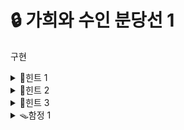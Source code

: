 # 🔒 가희와 수인 분당선 1
구현
<details>
<summary>🔑힌트 1</summary>
목적지에 제일 빨리 가기 위해, 먼저 오는 지하철을 잡나요? 나중에 오는 지하철을 잡나요?
</details>
<details>
<summary>🔑힌트 2</summary>
특정한 구간에서만 소요 시간이 2분이 아닙니다. 어떻게 처리해야 하나요?
</details>
<details>
<summary>🔑힌트 3</summary>
특정한 (종착)역에서 안 내리고 계속 가는 식으로 구현하기에는 간단하지 않을 거 같네요.
<ul>
  <li> 고색역에서 종착하는 열차를 탔을 때 <br>
  <li> 종착역 역할을 하는 죽전역에서 내렸다가 <br>
  <li> 다시 타도 될까요? <br>
</ul>
</details>
<details>
<summary>🪤함정 1</summary>
특정 역에서 열차를 다시 탈 때 조심해야 할 점이 무엇이 있을까요?
  <li> 열차가 해당 역에서 운행을 종료하는 경우 <br>
  <li> 열차가 이미 출발해 버린 경우
</details>